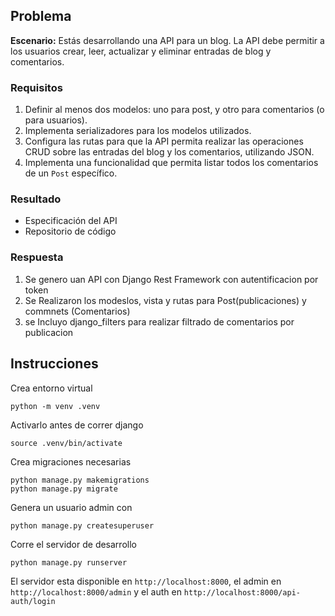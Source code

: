 ## Problema

**Escenario:** Estás desarrollando una API para un blog. La API debe permitir a los usuarios crear, leer, actualizar y eliminar entradas de blog y comentarios.

### Requisitos

1. Definir al menos dos modelos: uno para post, y otro para comentarios (o para usuarios).
2. Implementa serializadores para los modelos utilizados.
3. Configura las rutas para que la API permita realizar las operaciones CRUD sobre las entradas del blog y los comentarios, utilizando JSON.
4. Implementa una funcionalidad que permita listar todos los comentarios de un `Post` específico.

### Resultado

- Especificación del API
- Repositorio de código

### Respuesta 

1. Se genero uan API con Django Rest Framework con autentificacion por token
2. Se Realizaron los modeslos, vista y rutas para Post(publicaciones) y commnets (Comentarios)
3. se Incluyo django_filters para realizar filtrado de comentarios por publicacion



## Instrucciones

Crea entorno virtual
```
python -m venv .venv
```

Activarlo antes de correr django
```
source .venv/bin/activate
```

Crea migraciones necesarias
```
python manage.py makemigrations
python manage.py migrate
```

Genera un usuario admin con
```
python manage.py createsuperuser
```

Corre el servidor de desarrollo
```
python manage.py runserver
```

El servidor esta disponible en `http://localhost:8000`, el admin en `http://localhost:8000/admin` y el auth en `http://localhost:8000/api-auth/login`
